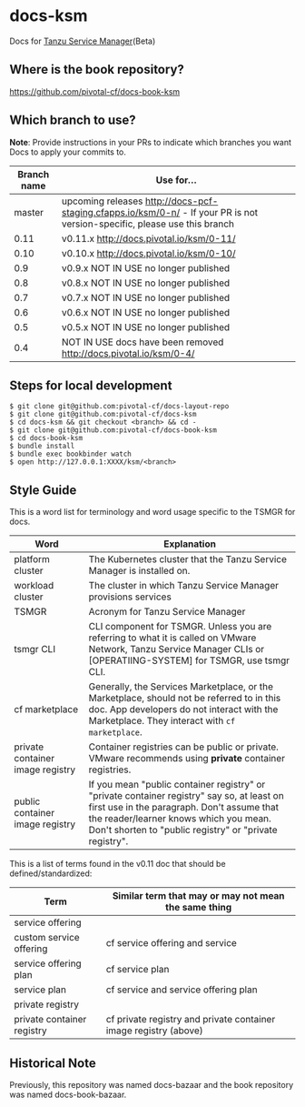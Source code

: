 docs-ksm
==========

Docs for [Tanzu Service Manager](https://network.pivotal.io/products/tanzu-service-manager/)(Beta)

## Where is the book repository?
https://github.com/pivotal-cf/docs-book-ksm

## Which branch to use?

**Note**: Provide instructions in your PRs to indicate which branches you want Docs to apply your commits to.

| Branch name | Use for… |
|-------------| ---------|
| master      | upcoming releases http://docs-pcf-staging.cfapps.io/ksm/0-n/ - If your PR is not version-specific, please use this branch |
| 0.11       | v0.11.x  http://docs.pivotal.io/ksm/0-11/ |
| 0.10       | v0.10.x  http://docs.pivotal.io/ksm/0-10/ |
| 0.9        | v0.9.x  NOT IN USE no longer published   |
| 0.8        | v0.8.x  NOT IN USE no longer published   |
| 0.7        | v0.7.x  NOT IN USE no longer published   |
| 0.6        | v0.6.x  NOT IN USE no longer published   |
| 0.5        | v0.5.x  NOT IN USE no longer published   |
| 0.4        | NOT IN USE docs have been removed http://docs.pivotal.io/ksm/0-4/ |

## Steps for local development
```
$ git clone git@github.com:pivotal-cf/docs-layout-repo
$ git clone git@github.com:pivotal-cf/docs-ksm
$ cd docs-ksm && git checkout <branch> && cd -
$ git clone git@github.com:pivotal-cf/docs-book-ksm
$ cd docs-book-ksm
$ bundle install
$ bundle exec bookbinder watch
$ open http://127.0.0.1:XXXX/ksm/<branch>
```


## Style Guide

This is a word list for terminology and word usage specific to the TSMGR for docs.

| Word | Explanation |
|------|-------------|
| platform cluster | The Kubernetes cluster that the Tanzu Service Manager is installed on. |
| workload cluster |  The cluster in which Tanzu Service Manager provisions services |
| TSMGR |Acronym for Tanzu Service Manager|
| tsmgr CLI | CLI component for TSMGR. Unless you are referring to what it is called on VMware Network, Tanzu Service Manager CLIs or [OPERATIING-SYSTEM] for TSMGR, use tsmgr CLI.|
|cf marketplace| Generally, the Services Marketplace, or the Marketplace, should not be referred to in this doc. App developers do not interact with the Marketplace. They interact with `cf marketplace`.|
|private container image registry| Container registries can be public or private. VMware recommends using **private** container registries. |
|public container image registry| If you mean "public container registry" or "private container registry" say so, at least on first use in the paragraph. Don't assume that the reader/learner knows which you mean. Don't shorten to "public registry" or "private registry". |

This is a list of terms found in the v0.11 doc that should be defined/standardized:

| Term| Similar term that may or may not mean the same thing |
|------|-------------|
|service offering| |
|custom service offering| cf service offering and service |
|service offering plan | cf service plan|
|service plan| cf service and service offering plan |
|private registry | |
|private container registry | cf private registry and private container image registry (above) |


## Historical Note

Previously, this repository was named docs-bazaar and the book repository was named docs-book-bazaar.
